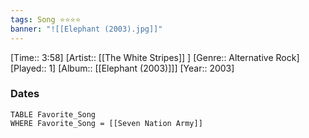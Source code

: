 ```yaml
---
tags: Song ⭐⭐⭐⭐ 
banner: "![[Elephant (2003).jpg]]"
---
```

[Time:: 3:58]
[Artist:: [[The White Stripes]] ]
[Genre:: Alternative Rock]
[Played:: 1]
[Album:: [[Elephant (2003)]]]
[Year:: 2003]
### Dates
````dataview
TABLE Favorite_Song
WHERE Favorite_Song = [[Seven Nation Army]]
````